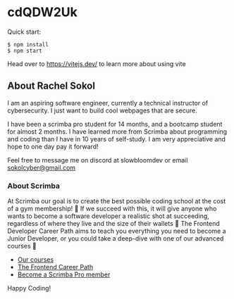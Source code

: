 # cdQDW2Uk

Quick start:

```
$ npm install
$ npm start
````

Head over to https://vitejs.dev/ to learn more about using vite
## About Rachel Sokol

I am an aspiring software engineer, currently a technical instructor of cybersecurity. I just want to build cool webpages that are secure. 

I have been a scrimba pro student for 14 months, and a bootcamp student for almost 2 months. I have learned more from Scrimba about programming and coding than I have in 10 years of self-study. I am very appreciative and hope to one day pay it forward! 

Feel free to message me on discord at slowbloomdev or email sokolcyber@gmail.com

### About Scrimba 

At Scrimba our goal is to create the best possible coding school at the cost of a gym membership! 💜
If we succeed with this, it will give anyone who wants to become a software developer a realistic shot at succeeding, regardless of where they live and the size of their wallets 🎉
The Frontend Developer Career Path aims to teach you everything you need to become a Junior Developer, or you could take a deep-dive with one of our advanced courses 🚀

- [Our courses](https://scrimba.com/allcourses)
- [The Frontend Career Path](https://scrimba.com/learn/frontend)
- [Become a Scrimba Pro member](https://scrimba.com/pricing)

Happy Coding!
